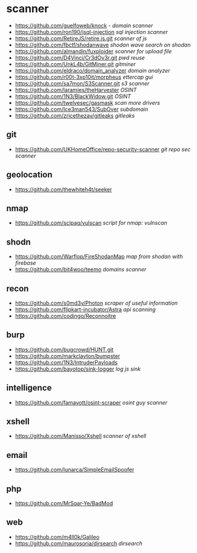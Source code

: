 # scanner

* https://github.com/guelfoweb/knock - _domain scanner_
* https://github.com/ron190/jsql-injection _sql injection scanner_
* https://github.com/RetireJS/retire.js.git _scanner of js_
* https://github.com/fbctf/shodanwave _shodan wave search on shodan_
* https://github.com/almandin/fuxploider _scanner for upload file_
* https://github.com/D4Vinci/Cr3dOv3r.git _pwd reuse_
* https://github.com/UnkL4b/GitMiner.git _gitminer_
* https://github.com/eldraco/domain_analyzer _domain analyzer_
* https://github.com/r00t-3xp10it/morpheus _ettercap gui_
* https://github.com/sa7mon/S3Scanner.git _s3 scanner_
* https://github.com/laramies/theHarvester _OSINT_
* https://github.com/1N3/BlackWidow.git _OSINT_
* https://github.com/twelvesec/gasmask _scan more drivers_
* https://github.com/Ice3man543/SubOver _subdomain_
* https://github.com/zricethezav/gitleaks _gitleaks_

## git ##
* https://github.com/UKHomeOffice/repo-security-scanner _git repo sec scanner_

## geolocation ##
* https://github.com/thewhiteh4t/seeker

## nmap ##
* https://github.com/scipag/vulscan _script for nmap: vulnscan_

## shodn
* https://github.com/Warflop/FireShodanMap _map from shodan with firebase_
* https://github.com/bit4woo/teemo _domains scanner_

## recon
* https://github.com/s0md3v/Photon _scraper of useful information_
* https://github.com/flipkart-incubator/Astra _api scanning_
* https://github.com/codingo/Reconnoitre

## burp
* https://github.com/bugcrowd/HUNT.git
* https://github.com/markclayton/bumpster
* https://github.com/1N3/IntruderPayloads
* https://github.com/bayotop/sink-logger _log js sink_

## intelligence
* https://github.com/famavott/osint-scraper _osint guy scanner_

## xshell
* https://github.com/Manisso/Xshell _scanner of xshell_

## email
* https://github.com/lunarca/SimpleEmailSpoofer

## php
* https://github.com/MrSqar-Ye/BadMod

## web ##
* https://github.com/m4ll0k/Galileo
* https://github.com/maurosoria/dirsearch _dirsearch_
